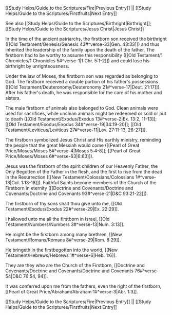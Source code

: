 [[Study Helps/Guide to the Scriptures/Fire|Previous Entry]]  ||  [[Study Helps/Guide to the Scriptures/Firstfruits|Next Entry]]

 See also [[Study Helps/Guide to the Scriptures/Birthright|Birthright]]; [[Study Helps/Guide to the Scriptures/Jesus Christ|Jesus Christ]]

 In the time of the ancient patriarchs, the firstborn son received the birthright ([[Old Testament/Genesis/Genesis 43#^verse-33|Gen. 43:33]]) and thus inherited the leadership of the family upon the death of the father. The firstborn had to be worthy to assume this responsibility ([[Old Testament/1 Chronicles/1 Chronicles 5#^verse-1|1 Chr. 5:1-2]]) and could lose his birthright by unrighteousness.

 Under the law of Moses, the firstborn son was regarded as belonging to God. The firstborn received a double portion of his father's possessions ([[Old Testament/Deuteronomy/Deuteronomy 21#^verse-17|Deut. 21:17]]). After his father's death, he was responsible for the care of his mother and sisters.

 The male firstborn of animals also belonged to God. Clean animals were used for sacrifices, while unclean animals might be redeemed or sold or put to death ([[Old Testament/Exodus/Exodus 13#^verse-2|Ex. 13:2, 11-13]]; [[Old Testament/Exodus/Exodus 34#^verse-19|34:19-20]]; [[Old Testament/Leviticus/Leviticus 27#^verse-11|Lev. 27:11-13, 26-27]]).

 The firstborn symbolized Jesus Christ and His earthly ministry, reminding the people that the great Messiah would come ([[Pearl of Great Price/Moses/Moses 5#^verse-4|Moses 5:4-8]]; [[Pearl of Great Price/Moses/Moses 6#^verse-63|6:63]]).

 Jesus was the firstborn of the spirit children of our Heavenly Father, the Only Begotten of the Father in the flesh, and the first to rise from the dead in the Resurrection ([[New Testament/Colossians/Colossians 1#^verse-13|Col. 1:13-18]]). Faithful Saints become members of the Church of the Firstborn in eternity ([[Doctrine and Covenants/Doctrine and Covenants/Doctrine and Covenants 93#^verse-21|D&C 93:21-22]]).

 The firstborn of thy sons shalt thou give unto me, [[Old Testament/Exodus/Exodus 22#^verse-29|Ex. 22:29]].

 I hallowed unto me all the firstborn in Israel, [[Old Testament/Numbers/Numbers 3#^verse-13|Num. 3:13]].

 He might be the firstborn among many brethren, [[New Testament/Romans/Romans 8#^verse-29|Rom. 8:29]].

 He bringeth in the firstbegotten into the world, [[New Testament/Hebrews/Hebrews 1#^verse-6|Heb. 1:6]].

 They are they who are the Church of the Firstborn, [[Doctrine and Covenants/Doctrine and Covenants/Doctrine and Covenants 76#^verse-54|D&C 76:54, 94]].

 It was conferred upon me from the fathers, even the right of the firstborn, [[Pearl of Great Price/Abraham/Abraham 1#^verse-3|Abr. 1:3]].

[[Study Helps/Guide to the Scriptures/Fire|Previous Entry]]  ||  [[Study Helps/Guide to the Scriptures/Firstfruits|Next Entry]]